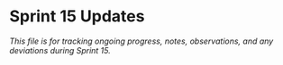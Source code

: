 # Sprint 15 Updates

*This file is for tracking ongoing progress, notes, observations, and any deviations during Sprint 15.* 